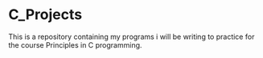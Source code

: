# C_Projects
This is a repository containing my programs i will be writing to practice for the course Principles in C programming.
